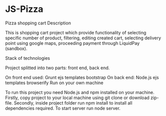 # JS-Pizza

Pizza shopping cart
Description

This is shopping cart project which provide functionality of selecting specific number of product, filtering, editing created cart, selecting delivery point using google maps, proceeding payment through LiquidPay (sandbox).

Stack of technologies

Project splitted into two parts: front end, back end.

On front end used:
Grunt
ejs templates
bootstrap
On back end:
Node.js
ejs templates
browserify
Run on your own machine

To run this project you need Node.js and npm installed on your machine. Firstly, copy project to your local machine using git clone or download zip-file. Secondly, inside project folder run npm install to install all dependencies required. To start server run node server.
